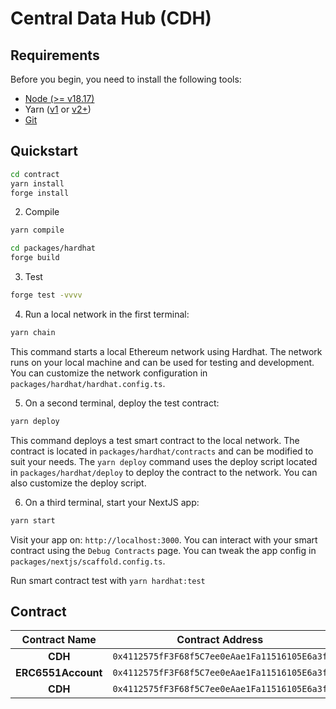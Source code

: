 # Central Data Hub (CDH)

## Requirements

Before you begin, you need to install the following tools:

- [Node (>= v18.17)](https://nodejs.org/en/download/)
- Yarn ([v1](https://classic.yarnpkg.com/en/docs/install/) or [v2+](https://yarnpkg.com/getting-started/install))
- [Git](https://git-scm.com/downloads)

## Quickstart

```bash
cd contract
yarn install
forge install
```

2. Compile

```bash
yarn compile
```

```bash
cd packages/hardhat
forge build
```

3. Test

```bash
forge test -vvvv
```

4. Run a local network in the first terminal:

```bash
yarn chain
```

This command starts a local Ethereum network using Hardhat. The network runs on your local machine and can be used for testing and development. You can customize the network configuration in `packages/hardhat/hardhat.config.ts`.

5. On a second terminal, deploy the test contract:

```bash
yarn deploy
```

This command deploys a test smart contract to the local network. The contract is located in `packages/hardhat/contracts` and can be modified to suit your needs. The `yarn deploy` command uses the deploy script located in `packages/hardhat/deploy` to deploy the contract to the network. You can also customize the deploy script.

6. On a third terminal, start your NextJS app:

```bash
yarn start
```

Visit your app on: `http://localhost:3000`. You can interact with your smart contract using the `Debug Contracts` page. You can tweak the app config in `packages/nextjs/scaffold.config.ts`.

Run smart contract test with `yarn hardhat:test`

## Contract

| Contract Name |               Contract Address               | Explorer |
| :-----------: | :------------------------------------------: | :------: |
|    **CDH**    | `0x4112575fF3F68f5C7ee0eAae1Fa11516105E6a3f` | https://testnet.crossvaluescan.com/address/0x4112575fF3F68f5C7ee0eAae1Fa11516105E6a3f |
|    **ERC6551Account**    | `0x4112575fF3F68f5C7ee0eAae1Fa11516105E6a3f` | https://testnet.crossvaluescan.com/address/0x4112575fF3F68f5C7ee0eAae1Fa11516105E6a3f |
|    **CDH**    | `0x4112575fF3F68f5C7ee0eAae1Fa11516105E6a3f` | https://testnet.crossvaluescan.com/address/0x4112575fF3F68f5C7ee0eAae1Fa11516105E6a3f |
